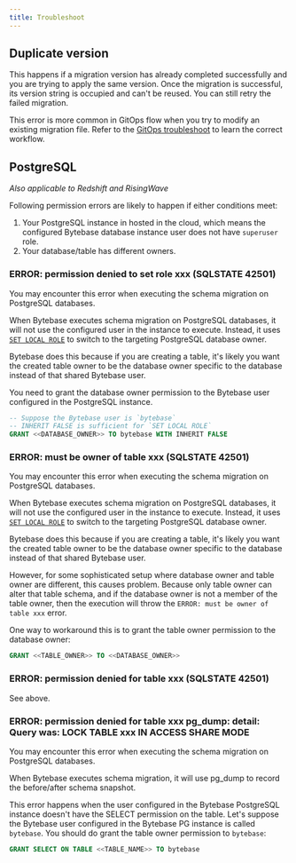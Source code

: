 ```yaml
---
title: Troubleshoot
---
```


## Duplicate version

This happens if a migration version has already completed successfully and you are trying to apply the same version. Once the migration is successful, its version string is occupied and can't be reused. You can still retry the failed migration.

This error is more common in GitOps flow when you try to modify an existing migration file. Refer to the [GitOps troubleshoot](/docs/vcs-integration/troubleshoot/#duplicate-version)
to learn the correct workflow.

## PostgreSQL

_Also applicable to Redshift and RisingWave_

<HintBlock type="info">

Following permission errors are likely to happen if either conditions meet:

1. Your PostgreSQL instance in hosted in the cloud, which means the configured Bytebase database instance
   user does not have `superuser` role.
1. Your database/table has different owners.

</HintBlock>

### ERROR: permission denied to set role xxx (SQLSTATE 42501)

You may encounter this error when executing the schema migration on PostgreSQL databases.

When Bytebase executes schema migration on PostgreSQL databases, it will not use the configured user
in the instance to execute. Instead, it uses [`SET LOCAL ROLE`](https://github.com/bytebase/bytebase/blob/b79d79d81279a29ab6e9f147632f5a2631755299/backend/plugin/db/pg/pg.go#L340-L341) to switch to the
targeting PostgreSQL database owner.

Bytebase does this because if you are creating a table, it's likely you want the created table
owner to be the database owner specific to the database instead of that shared Bytebase user.

You need to grant the database owner permission to the Bytebase user configured in the PostgreSQL instance.

```sql
-- Suppose the Bytebase user is `bytebase`
-- INHERIT FALSE is sufficient for `SET LOCAL ROLE`
GRANT <<DATABASE_OWNER>> TO bytebase WITH INHERIT FALSE
```

### ERROR: must be owner of table xxx (SQLSTATE 42501)

You may encounter this error when executing the schema migration on PostgreSQL databases.

When Bytebase executes schema migration on PostgreSQL databases, it will not use the configured user
in the instance to execute. Instead, it uses [`SET LOCAL ROLE`](https://github.com/bytebase/bytebase/blob/b79d79d81279a29ab6e9f147632f5a2631755299/backend/plugin/db/pg/pg.go#L340-L341) to switch to the
targeting PostgreSQL database owner.

Bytebase does this because if you are creating a table, it's likely you want the created table
owner to be the database owner specific to the database instead of that shared Bytebase user.

However, for some sophisticated setup where database owner and table owner are different, this causes problem.
Because only table owner can alter that table schema, and if the database owner is not a member of
the table owner, then the execution will throw the `ERROR: must be owner of table xxx` error.

One way to workaround this is to grant the table owner permission to the database owner:

```sql
GRANT <<TABLE_OWNER>> TO <<DATABASE_OWNER>>
```

### ERROR: permission denied for table xxx (SQLSTATE 42501)

See above.

### ERROR: permission denied for table xxx pg_dump: detail: Query was: LOCK TABLE xxx IN ACCESS SHARE MODE

You may encounter this error when executing the schema migration on PostgreSQL databases.

When Bytebase executes schema migration, it will use pg_dump to record the before/after schema snapshot.

This error happens when the user configured in the Bytebase PostgreSQL instance doesn't have the SELECT permission on the table. Let's suppose the Bytebase user
configured in the Bytebase PG instance is called `bytebase`. You should do grant
the table owner permission to `bytebase`:

```sql
GRANT SELECT ON TABLE <<TABLE_NAME>> TO bytebase
```
